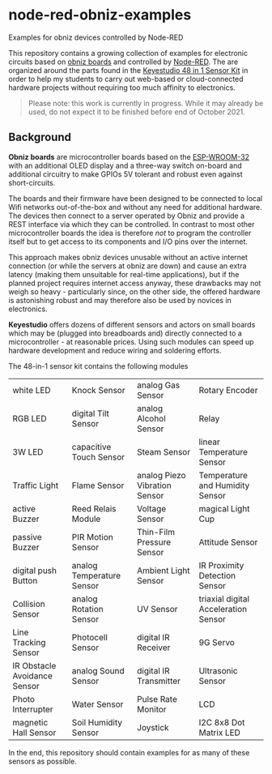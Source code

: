 # node-red-obniz-examples #

Examples for obniz devices controlled by Node-RED

This repository contains a growing collection of examples for electronic circuits based on [obniz boards](https://obniz.com/) and controlled by [Node-RED](https://nodered.org/). The are organized around the parts found in the [Keyestudio 48 in 1 Sensor Kit](https://wiki.keyestudio.com/KS0349_Keyestudio_48_in_1_Sensor_Kit) in order to help my students to carry out web-based or cloud-connected hardware projects without requiring too much affinity to electronics.

> Please note: this work is currently in progress. While it may already be used, do not expect it to be finished before end of October 2021.

## Background ##

**Obniz boards** are microcontroller boards based on the [ESP-WROOM-32](https://www.espressif.com/en/products/modules/esp32) with an additional OLED display and a three-way switch on-board and additional circuitry to make GPIOs 5V tolerant and robust even against short-circuits.

The boards and their firmware have been designed to be connected to local Wifi networks out-of-the-box and without any need for additional hardware. The devices then connect to a server operated by Obniz and provide a REST interface via which they can be controlled. In contrast to most other microcontroller boards the idea is therefore *not* to program the controller itself but to get access to its components and I/O pins over the internet.

This approach makes obniz devices unusable without an active internet connection (or while the servers at obniz are down) and cause an extra latency (making them unsuitable for real-time applications), but if the planned project requires internet access anyway, these drawbacks may not weigh so heavy - particularly since, on the other side, the offered hardware is astonishing robust and may therefore also be used by novices in electronics.

**Keyestudio** offers dozens of different sensors and actors on small boards which may be (plugged into breadboards and) directly connected to a microcontroller - at reasonable prices. Using such modules can speed up hardware development and reduce wiring and soldering efforts.

The 48-in-1 sensor kit contains the following modules

<table>
 <tr><td>white LED</td>                   <td>Knock Sensor</td>             <td>analog Gas Sensor             </td><td>Rotary Encoder</td></tr>
 <tr><td>RGB LED</td>                     <td>digital Tilt Sensor</td>      <td>analog Alcohol Sensor         </td><td>Relay</td></tr>
 <tr><td>3W LED</td>                      <td>capacitive Touch Sensor</td>  <td>Steam Sensor                  </td><td>linear Temperature Sensor</td></tr>
 <tr><td>Traffic Light</td>               <td>Flame Sensor</td>             <td>analog Piezo Vibration Sensor </td><td>Temperature and Humidity Sensor</td></tr>
 <tr><td>active Buzzer</td>               <td>Reed Relais Module</td>       <td>Voltage Sensor                </td><td>magical Light Cup</td></tr>
 <tr><td>passive Buzzer</td>              <td>PIR Motion Sensor</td>        <td>Thin-Film Pressure Sensor     </td><td>Attitude Sensor</td></tr>
 <tr><td>digital push Button</td>         <td>analog Temperature Sensor</td><td>Ambient Light Sensor          </td><td>IR Proximity Detection Sensor</td></tr>
 <tr><td>Collision Sensor</td>            <td>analog Rotation Sensor</td>   <td>UV Sensor                     </td><td>triaxial digital Acceleration Sensor</td></tr>
 <tr><td>Line Tracking Sensor</td>        <td>Photocell Sensor</td>         <td>digital IR Receiver           </td><td>9G Servo</td></tr>
 <tr><td>IR Obstacle Avoidance Sensor</td><td>analog Sound Sensor</td>      <td>digital IR Transmitter        </td><td>Ultrasonic Sensor</td></tr>
 <tr><td>Photo Interrupter</td>           <td>Water Sensor</td>             <td>Pulse Rate Monitor            </td><td>LCD</td></tr>
 <tr><td>magnetic Hall Sensor</td>        <td>Soil Humidity Sensor</td>     <td>Joystick                      </td><td>I2C 8x8 Dot Matrix LED</td></tr>
</table>

In the end, this repository should contain examples for as many of these sensors as possible.

